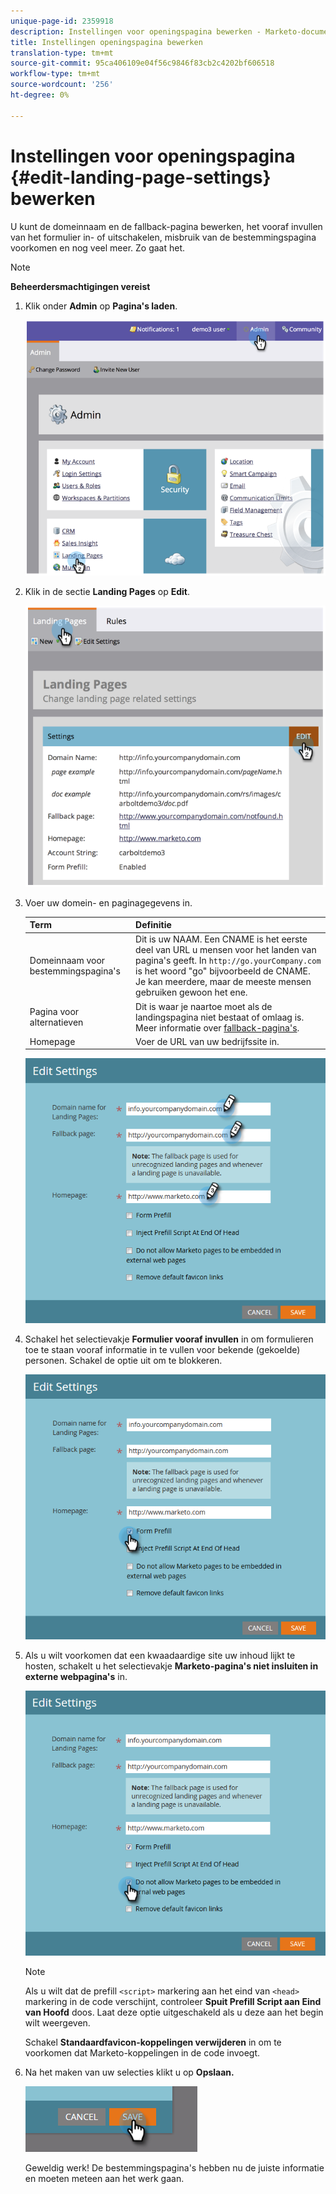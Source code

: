 ```yaml
---
unique-page-id: 2359918
description: Instellingen voor openingspagina bewerken - Marketo-documenten - Productdocumentatie
title: Instellingen openingspagina bewerken
translation-type: tm+mt
source-git-commit: 95ca406109e04f56c9846f83cb2c4202bf606518
workflow-type: tm+mt
source-wordcount: '256'
ht-degree: 0%

---
```



# Instellingen voor openingspagina {#edit-landing-page-settings} bewerken

U kunt de domeinnaam en de fallback-pagina bewerken, het vooraf invullen van het formulier in- of uitschakelen, misbruik van de bestemmingspagina voorkomen en nog veel meer. Zo gaat het.

>[!NOTE]
>
>**Beheerdersmachtigingen vereist**

1. Klik onder **Admin** op **Pagina&#39;s laden**.

   ![](assets/image2014-9-10-9-3a47-3a40.png)

1. Klik in de sectie **Landing Pages** op **Edit**.

   ![](assets/image2014-9-10-9-3a47-3a12.png)

1. Voer uw domein- en paginagegevens in.

   | Term | Definitie |
   |---|---|
   | Domeinnaam voor bestemmingspagina&#39;s | Dit is uw NAAM. Een CNAME is het eerste deel van URL u mensen voor het landen van pagina&#39;s geeft. In `http://go.yourCompany.com` is het woord &quot;go&quot; bijvoorbeeld de CNAME. Je kan meerdere, maar de meeste mensen gebruiken gewoon het ene. |
   | Pagina voor alternatieven | Dit is waar je naartoe moet als de landingspagina niet bestaat of omlaag is. Meer informatie over [fallback-pagina&#39;s](set-a-fallback-page.md). |
   | Homepage | Voer de URL van uw bedrijfssite in. |

   ![](assets/three.png)

1. Schakel het selectievakje **Formulier vooraf invullen** in om formulieren toe te staan vooraf informatie in te vullen voor bekende (gekoelde) personen. Schakel de optie uit om te blokkeren.

   ![](assets/four.png)

1. Als u wilt voorkomen dat een kwaadaardige site uw inhoud lijkt te hosten, schakelt u het selectievakje **Marketo-pagina&#39;s niet insluiten in externe webpagina&#39;s** in.

   ![](assets/five.png)

   >[!NOTE]
   >
   >Als u wilt dat de prefill `<script>` markering aan het eind van `<head>` markering in de code verschijnt, controleer **Spuit Prefill Script aan Eind van Hoofd** doos. Laat deze optie uitgeschakeld als u deze aan het begin wilt weergeven.
   >
   >Schakel **Standaardfavicon-koppelingen verwijderen** in om te voorkomen dat Marketo-koppelingen in de code invoegt.

1. Na het maken van uw selecties klikt u op **Opslaan.**

   ![](assets/six.png)

   Geweldig werk! De bestemmingspagina&#39;s hebben nu de juiste informatie en moeten meteen aan het werk gaan.

